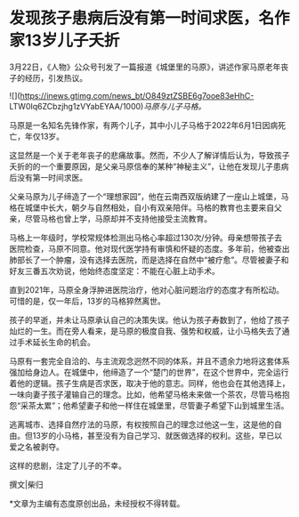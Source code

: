 # 发现孩子患病后没有第一时间求医，名作家13岁儿子夭折

3月22日，《人物》公众号刊发了一篇报道《城堡里的马原》，讲述作家马原老年丧子的经历，引发热议。

![](https://inews.gtimg.com/news_bt/O849ztZSBE6g7ooe83eHhC-
LTW0Iq6ZCbzjhg1zVYabEYAA/1000)_马原与儿子马格。_

马原是一名知名先锋作家，有两个儿子，其中小儿子马格于2022年6月1日因病死亡，年仅13岁。

这显然是一个关于老年丧子的悲痛故事。然而，不少人了解详情后认为，导致孩子夭折的的一个重要原因，是父亲马原信奉的某种“神秘主义”，让他在发现儿子患病后没有第一时间求医。

父亲马原为儿子缔造了一个“理想家园”，他在云南西双版纳建了一座山上城堡，马格在城堡中长大，朝夕与自然相处，自小有双亲陪伴。马格的教育也主要来自父亲，尽管马格也曾上学，马原却并不支持他接受主流教育。

马格上一年级时，学校常规体检测出马格心率超过130次/分钟。母亲想带孩子去医院检查，马原不同意。他对现代医学持有审慎和怀疑的态度。多年前，他被查出肺部长了一个肿瘤，没有选择去医院，而是选择在自然中“被疗愈”。尽管被妻子和好友三番五次劝说，他始终态度坚定：不能在心脏上动手术。

直到2021年，马原全身浮肿进医院治疗，他对心脏问题治疗的态度才有所松动。可惜的是，仅一年后，13岁的马格猝然离世。

孩子的早逝，并未让马原承认自己的决策失误。他认为孩子寿数到了，他给了孩子灿烂的一生。而在旁人看来，是马原的极度自我、强势和权威，让小马格失去了通过手术延长生命的机会。

马原有一套完全自洽的、与主流观念迥然不同的体系，并且不遗余力地将这套体系强加给身边人。在城堡中，他缔造了一个“楚门的世界”，在这个世界中，完全运行着他的逻辑。孩子生病是否求医，取决于他的意志。同样，他也会在其他选择上，一味向妻子孩子灌输自己的理念。比如，他希望马格未来做一个茶农，尽管马格抱怨“采茶太累”；他希望妻子和他一样住在城堡里，尽管妻子希望下山到城里生活。

逃离城市、选择自然疗法的马原，有权按照自己的理念过他这一生，这是他的自由。但13岁的小马格，甚至没有为自己学习、就医做选择的权利。这些，早已以爱之名被剥夺。

这样的悲剧，注定了儿子的不幸。

撰文|柴归

*文章为主编有态度原创出品，未经授权不得转载。

